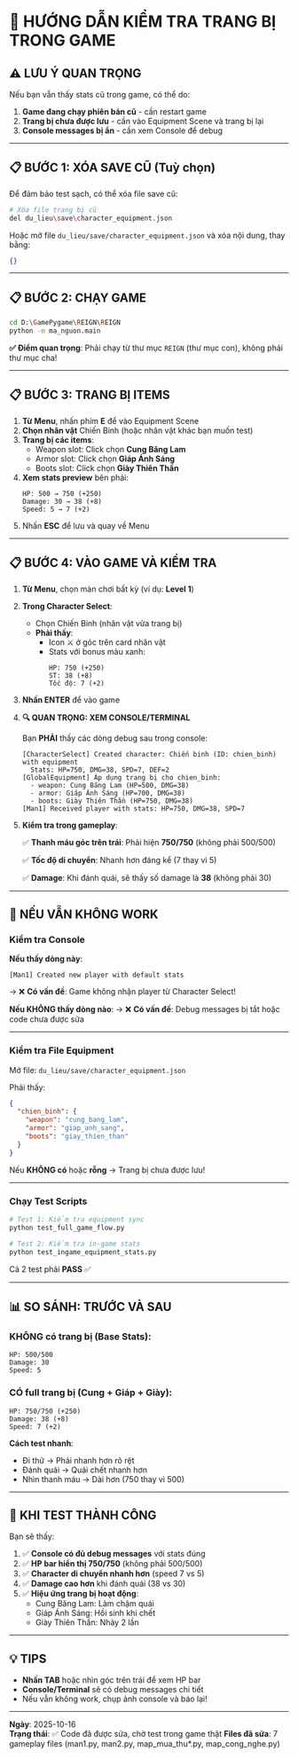 # 🎯 HƯỚNG DẪN KIỂM TRA TRANG BỊ TRONG GAME

## ⚠️ LƯU Ý QUAN TRỌNG

Nếu bạn vẫn thấy stats cũ trong game, có thể do:
1. **Game đang chạy phiên bản cũ** - cần restart game
2. **Trang bị chưa được lưu** - cần vào Equipment Scene và trang bị lại
3. **Console messages bị ẩn** - cần xem Console để debug

---

## 📋 BƯỚC 1: XÓA SAVE CŨ (Tuỳ chọn)

Để đảm bảo test sạch, có thể xóa file save cũ:

```bash
# Xóa file trang bị cũ
del du_lieu\save\character_equipment.json
```

Hoặc mở file `du_lieu/save/character_equipment.json` và xóa nội dung, thay bằng:
```json
{}
```

---

## 📋 BƯỚC 2: CHẠY GAME

```bash
cd D:\GamePygame\REIGN\REIGN
python -m ma_nguon.main
```

**✅ Điểm quan trọng**: Phải chạy từ thư mục `REIGN` (thư mục con), không phải thư mục cha!

---

## 📋 BƯỚC 3: TRANG BỊ ITEMS

1. **Từ Menu**, nhấn phím **E** để vào Equipment Scene
2. **Chọn nhân vật** Chiến Binh (hoặc nhân vật khác bạn muốn test)
3. **Trang bị các items**:
   - Weapon slot: Click chọn **Cung Băng Lam**
   - Armor slot: Click chọn **Giáp Ánh Sáng**  
   - Boots slot: Click chọn **Giày Thiên Thần**
4. **Xem stats preview** bên phải:
   ```
   HP: 500 → 750 (+250)
   Damage: 30 → 38 (+8)
   Speed: 5 → 7 (+2)
   ```
5. Nhấn **ESC** để lưu và quay về Menu

---

## 📋 BƯỚC 4: VÀO GAME VÀ KIỂM TRA

1. **Từ Menu**, chọn màn chơi bất kỳ (ví dụ: **Level 1**)

2. **Trong Character Select**:
   - Chọn Chiến Binh (nhân vật vừa trang bị)
   - **Phải thấy**:
     - Icon ⚔ ở góc trên card nhân vật
     - Stats với bonus màu xanh:
       ```
       HP: 750 (+250)
       ST: 38 (+8)
       Tốc độ: 7 (+2)
       ```

3. **Nhấn ENTER** để vào game

4. **🔍 QUAN TRỌNG: XEM CONSOLE/TERMINAL**
   
   Bạn **PHẢI** thấy các dòng debug sau trong console:
   ```
   [CharacterSelect] Created character: Chiến binh (ID: chien_binh) with equipment
     Stats: HP=750, DMG=38, SPD=7, DEF=2
   [GlobalEquipment] Áp dụng trang bị cho chien_binh:
     - weapon: Cung Băng Lam (HP=500, DMG=38)
     - armor: Giáp Ánh Sáng (HP=700, DMG=38)
     - boots: Giày Thiên Thần (HP=750, DMG=38)
   [Man1] Received player with stats: HP=750, DMG=38, SPD=7
   ```

5. **Kiểm tra trong gameplay**:

   ✅ **Thanh máu góc trên trái**: Phải hiện **750/750** (không phải 500/500)
   
   ✅ **Tốc độ di chuyển**: Nhanh hơn đáng kể (7 thay vì 5)
   
   ✅ **Damage**: Khi đánh quái, sẽ thấy số damage là **38** (không phải 30)

---

## 🐛 NẾU VẪN KHÔNG WORK

### Kiểm tra Console

**Nếu thấy dòng này**:
```
[Man1] Created new player with default stats
```
→ ❌ **Có vấn đề**: Game không nhận player từ Character Select!

**Nếu KHÔNG thấy dòng nào**:
→ ❌ **Có vấn đề**: Debug messages bị tắt hoặc code chưa được sửa

---

### Kiểm tra File Equipment

Mở file: `du_lieu/save/character_equipment.json`

Phải thấy:
```json
{
  "chien_binh": {
    "weapon": "cung_bang_lam",
    "armor": "giap_anh_sang",
    "boots": "giay_thien_than"
  }
}
```

Nếu **KHÔNG có** hoặc **rỗng** → Trang bị chưa được lưu!

---

### Chạy Test Scripts

```bash
# Test 1: Kiểm tra equipment sync
python test_full_game_flow.py

# Test 2: Kiểm tra in-game stats
python test_ingame_equipment_stats.py
```

Cả 2 test phải **PASS** ✅

---

## 📊 SO SÁNH: TRƯỚC VÀ SAU

### KHÔNG có trang bị (Base Stats):
```
HP: 500/500
Damage: 30
Speed: 5
```

### CÓ full trang bị (Cung + Giáp + Giày):
```
HP: 750/750 (+250)
Damage: 38 (+8)
Speed: 7 (+2)
```

**Cách test nhanh**: 
- Đi thử → Phải nhanh hơn rõ rệt
- Đánh quái → Quái chết nhanh hơn
- Nhìn thanh máu → Dài hơn (750 thay vì 500)

---

## 🎉 KHI TEST THÀNH CÔNG

Bạn sẽ thấy:

1. ✅ **Console có đủ debug messages** với stats đúng
2. ✅ **HP bar hiển thị 750/750** (không phải 500/500)
3. ✅ **Character di chuyển nhanh hơn** (speed 7 vs 5)
4. ✅ **Damage cao hơn** khi đánh quái (38 vs 30)
5. ✅ **Hiệu ứng trang bị hoạt động**:
   - Cung Băng Lam: Làm chậm quái
   - Giáp Ánh Sáng: Hồi sinh khi chết
   - Giày Thiên Thần: Nhảy 2 lần

---

## 💡 TIPS

- **Nhấn TAB** hoặc nhìn góc trên trái để xem HP bar
- **Console/Terminal** sẽ có debug messages chi tiết
- Nếu vẫn không work, chụp ảnh console và báo lại!

---

**Ngày**: 2025-10-16  
**Trạng thái**: ✅ Code đã được sửa, chờ test trong game thật
**Files đã sửa**: 7 gameplay files (man1.py, man2.py, map_mua_thu*.py, map_cong_nghe.py)

